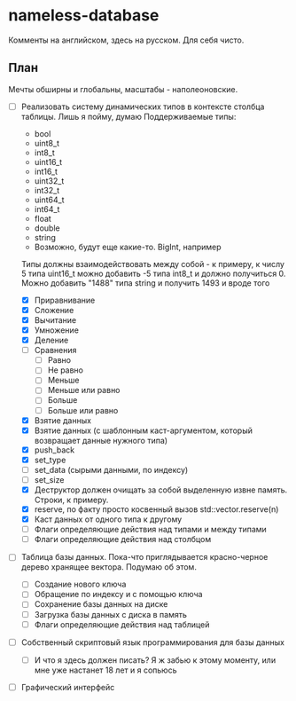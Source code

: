 # nameless-database
Комменты на английском, здесь на русском. Для себя чисто.

## План
Мечты обширны и глобальны, масштабы - наполеоновские.
- [ ] Реализовать систему динамических типов в контексте столбца таблицы. Лишь я пойму, думаю
  Поддерживаемые типы:
  - bool
  - uint8_t
  - int8_t
  - uint16_t
  - int16_t
  - uint32_t
  - int32_t
  - uint64_t
  - int64_t
  - float
  - double
  - string
  - Возможно, будут еще какие-то. BigInt, например
  
  Типы должны взаимодействовать между собой - к примеру, к числу 5 типа uint16_t можно добавить -5 типа int8_t и должно получиться 0. Можно добавить "1488" типа string и получить 1493 и вроде того
  
  - [x] Приравнивание
  - [x] Сложение
  - [x] Вычитание
  - [x] Умножение
  - [x] Деление
  - [ ] Сравнения
    - [ ] Равно
    - [ ] Не равно
    - [ ] Меньше
    - [ ] Меньше или равно
    - [ ] Больше
    - [ ] Больше или равно
  - [x] Взятие данных
  - [x] Взятие данных (с шаблонным каст-аргументом, который возвращает данные нужного типа)
  - [x] push_back
  - [x] set_type
  - [ ] set_data (сырыми данными, по индексу)
  - [ ] set_size
  - [x] Деструктор должен очищать за собой выделенную извне память. Строки, к примеру.
  - [x] reserve, по факту просто косвенный вызов std::vector.reserve(n)
  - [x] Каст данных от одного типа к другому
  - [ ] Флаги определяющие действия над типами и между типами
  - [ ] Флаги определяющие действия над столбцом
- [ ] Таблица базы данных. Пока-что приглядывается красно-черное дерево хранящее вектора. Подумаю об этом.
  - [ ] Создание нового ключа
  - [ ] Обращение по индексу и с помощью ключа
  - [ ] Сохранение базы данных на диске
  - [ ] Загрузка базы данных с диска в память
  - [ ] Флаги определяющие действия над таблицей
- [ ] Собственный скриптовый язык программирования для базы данных
  - [ ] И что я здесь должен писать? Я ж забью к этому моменту, или мне уже настанет 18 лет и я сопьюсь
- [ ] Графический интерфейс
